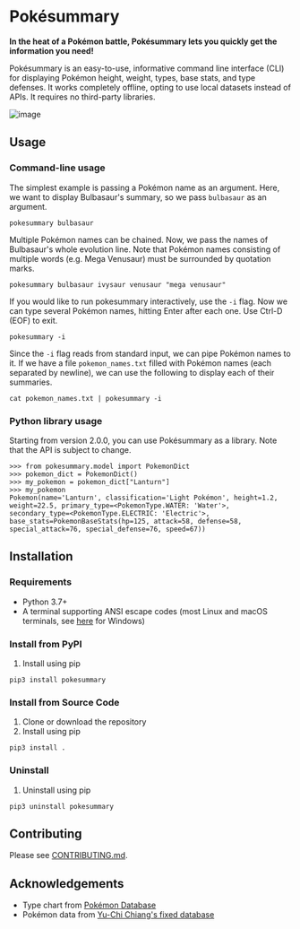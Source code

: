 # Pokésummary
**In the heat of a Pokémon battle,
Pokésummary lets you quickly get the information you need!**

Pokésummary is an easy-to-use, informative command line interface (CLI)
for displaying Pokémon height, weight, types, base stats, and type defenses.
It works completely offline, opting to use local datasets instead of APIs.
It requires no third-party libraries.

![image](https://user-images.githubusercontent.com/29507110/113649578-adaebe00-965c-11eb-992f-7a0e2b051967.png)


## Usage

### Command-line usage
The simplest example is passing a Pokémon name as an argument.
Here, we want to display Bulbasaur's summary,
so we pass `bulbasaur` as an argument.

    pokesummary bulbasaur

Multiple Pokémon names can be chained.
Now, we pass the names of Bulbasaur's whole evolution line.
Note that Pokémon names consisting of multiple words
(e.g. Mega Venusaur) must be surrounded by quotation marks.

    pokesummary bulbasaur ivysaur venusaur "mega venusaur"

If you would like to run pokesummary interactively,
use the `-i` flag.
Now we can type several Pokémon names,
hitting Enter after each one.
Use Ctrl-D (EOF) to exit.

    pokesummary -i

Since the `-i` flag reads from standard input,
we can pipe Pokémon names to it.
If we have a file `pokemon_names.txt`
filled with Pokémon names (each separated by newline),
we can use the following to display each of their summaries.

    cat pokemon_names.txt | pokesummary -i

### Python library usage
Starting from version 2.0.0, you can use Pokésummary as a library.
Note that the API is subject to change.
```pycon
>>> from pokesummary.model import PokemonDict
>>> pokemon_dict = PokemonDict()
>>> my_pokemon = pokemon_dict["Lanturn"]
>>> my_pokemon
Pokemon(name='Lanturn', classification='Light Pokémon', height=1.2, weight=22.5, primary_type=<PokemonType.WATER: 'Water'>, secondary_type=<PokemonType.ELECTRIC: 'Electric'>, base_stats=PokemonBaseStats(hp=125, attack=58, defense=58, special_attack=76, special_defense=76, speed=67))
```

## Installation

### Requirements
- Python 3.7+
- A terminal supporting ANSI escape codes
(most Linux and macOS terminals,
see [here](https://superuser.com/questions/413073/windows-console-with-ansi-colors-handling) for Windows)

### Install from PyPI
1. Install using pip
```console
pip3 install pokesummary
```

### Install from Source Code
1. Clone or download the repository
2. Install using pip
```console
pip3 install .
```

### Uninstall
1. Uninstall using pip
```console
pip3 uninstall pokesummary
```

## Contributing
Please see [CONTRIBUTING.md](./CONTRIBUTING.md).

## Acknowledgements
- Type chart from [Pokémon Database](https://pokemondb.net/type)
- Pokémon data from [Yu-Chi Chiang's fixed database](https://www.kaggle.com/mrdew25/pokemon-database/discussion/165031)
